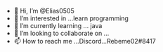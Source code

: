 - 👋 Hi, I’m @Elias0505
- 👀 I’m interested in ...learn programming
- 🌱 I’m currently learning ... java
- 💞️ I’m looking to collaborate on ...
- 📫 How to reach me ...Discord...Rebeme02#8417

<!---
Elias0505/Elias0505 is a ✨ special ✨ repository because its `README.md` (this file) appears on your GitHub profile.
You can click the Preview link to take a look at your changes.
--->
